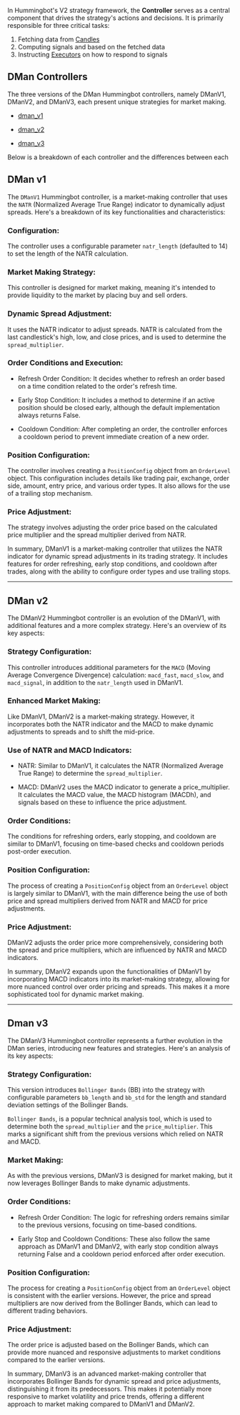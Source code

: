 In Hummingbot's V2 strategy framework, the **Controller** serves as a central component that drives the strategy's actions and decisions. It is primarily responsible for three critical tasks:

1. Fetching data from [Candles](./candles-feed.md)
2. Computing signals and based on the fetched data
3. Instructing [Executors](./executors.md) on how to respond to signals

## DMan Controllers

 The three versions of the DMan Hummingbot controllers, namely DManV1, DManV2, and DManV3, each present unique strategies for market making. 

- [dman_v1](https://github.com/hummingbot/hummingbot/blob/master/hummingbot/smart_components/controllers/dman_v1.py)

- [dman_v2](https://github.com/hummingbot/hummingbot/blob/master/hummingbot/smart_components/controllers/dman_v2.py)

- [dman_v3](https://github.com/hummingbot/hummingbot/blob/master/hummingbot/smart_components/controllers/dman_v3.py)

Below is a breakdown of each controller and the differences between each


## DMan v1 

The `DManV1` Hummingbot controller, is a market-making controller that uses the `NATR` (Normalized Average True Range) indicator to dynamically adjust spreads. Here's a breakdown of its key functionalities and characteristics:

### **Configuration:** 

The controller uses a configurable parameter `natr_length` (defaulted to 14) to set the length of the NATR calculation.

### **Market Making Strategy:** 

This controller is designed for market making, meaning it's intended to provide liquidity to the market by placing buy and sell orders.

### **Dynamic Spread Adjustment:** 

It uses the NATR indicator to adjust spreads. NATR is calculated from the last candlestick's high, low, and close prices, and is used to determine the `spread_multiplier`.

### **Order Conditions and Execution:**

- Refresh Order Condition: It decides whether to refresh an order based on a time condition related to the order's refresh time.

- Early Stop Condition: It includes a method to determine if an active position should be closed early, although the default implementation always returns False.

- Cooldown Condition: After completing an order, the controller enforces a cooldown period to prevent immediate creation of a new order.

### **Position Configuration:** 

The controller involves creating a `PositionConfig` object from an `OrderLevel` object. This configuration includes details like trading pair, exchange, order side, amount, entry price, and various order types. It also allows for the use of a trailing stop mechanism.

### **Price Adjustment:** 

The strategy involves adjusting the order price based on the calculated price multiplier and the spread multiplier derived from NATR.

In summary, DManV1 is a market-making controller that utilizes the NATR indicator for dynamic spread adjustments in its trading strategy. It includes features for order refreshing, early stop conditions, and cooldown after trades, along with the ability to configure order types and use trailing stops.

---

## DMan v2

The DManV2 Hummingbot controller is an evolution of the DManV1, with additional features and a more complex strategy. Here's an overview of its key aspects:

### **Strategy Configuration:** 

This controller introduces additional parameters for the `MACD` (Moving Average Convergence Divergence) calculation: `macd_fast`, `macd_slow`, and `macd_signal`, in addition to the `natr_length` used in DManV1.

### **Enhanced Market Making:** 

Like DManV1, DManV2 is a market-making strategy. However, it incorporates both the NATR indicator and the MACD to make dynamic adjustments to spreads and to shift the mid-price.

### **Use of NATR and MACD Indicators:**

- NATR: Similar to DManV1, it calculates the NATR (Normalized Average True Range) to determine the `spread_multiplier`.

- MACD: DManV2 uses the MACD indicator to generate a price_multiplier. It calculates the MACD value, the MACD histogram (MACDh), and signals based on these to influence the price adjustment.

### **Order Conditions:** 

The conditions for refreshing orders, early stopping, and cooldown are similar to DManV1, focusing on time-based checks and cooldown periods post-order execution.

### **Position Configuration:** 

The process of creating a `PositionConfig` object from an `OrderLevel` object is largely similar to DManV1, with the main difference being the use of both price and spread multipliers derived from NATR and MACD for price adjustments.

### **Price Adjustment:** 

DManV2 adjusts the order price more comprehensively, considering both the spread and price multipliers, which are influenced by NATR and MACD indicators.

In summary, DManV2 expands upon the functionalities of DManV1 by incorporating MACD indicators into its market-making strategy, allowing for more nuanced control over order pricing and spreads. This makes it a more sophisticated tool for dynamic market making.

---

## Dman v3

The DManV3 Hummingbot controller represents a further evolution in the DMan series, introducing new features and strategies. Here's an analysis of its key aspects:

### **Strategy Configuration:** 

This version introduces `Bollinger Bands` (BB) into the strategy with configurable parameters `bb_length` and `bb_std` for the length and standard deviation settings of the Bollinger Bands.

`Bollinger Bands`, is a popular technical analysis tool, which is used to determine both the `spread_multiplier` and the `price_multiplier`. This marks a significant shift from the previous versions which relied on NATR and MACD.

### **Market Making:** 

As with the previous versions, DManV3 is designed for market making, but it now leverages Bollinger Bands to make dynamic adjustments.

### **Order Conditions:**

  -  Refresh Order Condition: The logic for refreshing orders remains similar to the previous versions, focusing on time-based conditions.

  -  Early Stop and Cooldown Conditions: These also follow the same approach as DManV1 and DManV2, with early stop condition always returning False and a cooldown period enforced after order execution.

### **Position Configuration:** 

The process for creating a `PositionConfig` object from an `OrderLevel` object is consistent with the earlier versions. However, the price and spread multipliers are now derived from the Bollinger Bands, which can lead to different trading behaviors.

### **Price Adjustment:** 

The order price is adjusted based on the Bollinger Bands, which can provide more nuanced and responsive adjustments to market conditions compared to the earlier versions.

In summary, DManV3 is an advanced market-making controller that incorporates Bollinger Bands for dynamic spread and price adjustments, distinguishing it from its predecessors. This makes it potentially more responsive to market volatility and price trends, offering a different approach to market making compared to DManV1 and DManV2.